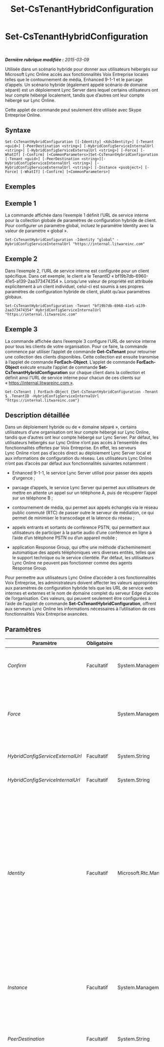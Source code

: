 ﻿---
title: Set-CsTenantHybridConfiguration
TOCTitle: Set-CsTenantHybridConfiguration
ms:assetid: 805ac9ee-df40-40e1-baaa-adffb6bd8cf6
ms:mtpsurl: https://technet.microsoft.com/fr-fr/library/JJ994046(v=OCS.15)
ms:contentKeyID: 53095460
ms.date: 05/20/2016
mtps_version: v=OCS.15
ms.translationtype: HT
---

# Set-CsTenantHybridConfiguration

 

_**Dernière rubrique modifiée :** 2015-03-09_

Utilisée dans un scénario hybride pour donner aux utilisateurs hébergés sur Microsoft Lync Online accès aux fonctionnalités Voix Entreprise locales telles que le contournement de média, Enhanced 9-1-1 et le parcage d’appels. Un scénario hybride (également appelé scénario de domaine séparé) est un déploiement Lync Server dans lequel certains utilisateurs ont leur compte hébergé localement, tandis que d’autres ont leur compte hébergé sur Lync Online.

Cette applet de commande peut seulement être utilisée avec Skype Entreprise Online.

## Syntaxe

    Set-CsTenantHybridConfiguration [[-Identity] <XdsIdentity>] [-Tenant <guid>] [-PeerDestination <string>] [-HybridConfigServiceInternalUrl <string>] [-HybridConfigServiceExternalUrl <string>] [-Force] [-WhatIf] [-Confirm] [<CommonParameters>]Set-CsTenantHybridConfiguration [-Tenant <guid>] [-PeerDestination <string>][-HybridConfigServiceInternalUrl <string>] [-HybridConfigServiceExternalUrl <string>] [-Instance <psobject>] [-Force] [-WhatIf] [-Confirm] [<CommonParameters>]

## Exemples

## Exemple 1

La commande affichée dans l’exemple 1 définit l’URL de service interne pour la collection globale de paramètres de configuration hybride de client. Pour configurer un paramètre global, incluez le paramètre Identity avec la valeur de paramètre « global ».

    Set-CsTenantHybridConfiguration -Identity "global" - HybridConfigServiceInternalUrl "https://internal.litwareinc.com"

## Exemple 2

Dans l’exemple 2, l’URL de service interne est configurée pour un client spécifique. Dans cet exemple, le client a le TenantID « bf19b7db-6960-41e5-a139-2aa373474354 ». Lorsqu’une valeur de propriété est attribuée explicitement à un client individuel, celui-ci est soumis à ses propres paramètres de configuration hybride de client, plutôt qu’aux paramètres globaux.

    Set-CsTenantHybridConfiguration -Tenant "bf19b7db-6960-41e5-a139-2aa373474354" HybridConfigServiceInternalUrl "https://internal.litwareinc.com"

## Exemple 3

La commande affichée dans l’exemple 3 configure l’URL de service interne pour tous les clients de votre organisation. Pour ce faire, la commande commence par utiliser l’applet de commande **Get-CsTenant** pour retourner une collection des clients disponibles. Cette collection est ensuite transmise à l’applet de commande **ForEach-Object**. L’applet de commande **ForEach-Object** exécute ensuite l’applet de commande **Set-CsTenantHybridConfiguration** sur chaque client dans la collection et définit ainsi l’URL de service interne pour chacun de ces clients sur « https://internal.litwareinc.com ».

    Get-CsTenant | ForEach-Object {Set-CsTenantHybridConfiguration -Tenant $_.TenantID -HybridConfigServiceInternalUrl "https://internal.litwareinc.com"}

## Description détaillée

Dans un déploiement hybride ou de « domaine séparé », certains utilisateurs d’une organisation ont leur compte hébergé sur Lync Online, tandis que d’autres ont leur compte hébergé sur Lync Server. Par défaut, les utilisateurs hébergés sur Lync Online n’ont pas accès à l’ensemble des fonctionnalités offertes par Voix Entreprise. En effet, les serveurs Lync Online n’ont pas d’accès direct au déploiement Lync Server local et aux informations de configuration du réseau. Les utilisateurs Lync Online n’ont pas d’accès par défaut aux fonctionnalités suivantes notamment :

  - Enhanced 9-1-1, le service Lync Server utilisé pour passer des appels d’urgence ;

  - parcage d’appels, le service Lync Server qui permet aux utilisateurs de mettre en attente un appel sur un téléphone A, puis de récupérer l’appel sur un téléphone B ;

  - contournement de média, qui permet aux appels échangés via le réseau public commuté (RTC) de passer outre le serveur de médiation, ce qui permet de minimiser le transcodage et la latence du réseau ;

  - appels entrants et sortants de conférence PSTN, qui permettent aux utilisateurs de participer à la partie audio d’une conférence en ligne à l’aide d’un téléphone PSTN ou d’un appareil mobile ;

  - application Response Group, qui offre une méthode d’acheminement automatique des appels téléphoniques vers diverses entités, telles que le support technique ou le service clientèle. Par défaut, les utilisateurs Lync Online ne peuvent pas fonctionner comme des agents Response Group.

Pour permettre aux utilisateurs Lync Online d’accéder à ces fonctionnalités Voix Entreprise, les administrateurs doivent affecter les valeurs appropriées aux paramètres de configuration hybride tels que les URL de service web internes et externes et le nom de domaine complet du serveur Edge d’accès de l’organisation. Ces valeurs, qui peuvent seulement être configurées à l’aide de l’applet de commande **Set-CsTenantHybridConfiguration**, offrent aux serveurs Lync Online les informations nécessaires à l’utilisation de ces fonctionnalités Voix Entreprise avancées.

## Paramètres


<table>
<colgroup>
<col style="width: 25%" />
<col style="width: 25%" />
<col style="width: 25%" />
<col style="width: 25%" />
</colgroup>
<thead>
<tr class="header">
<th>Paramètre</th>
<th>Obligatoire</th>
<th>Type</th>
<th>Description</th>
</tr>
</thead>
<tbody>
<tr class="odd">
<td><p><em>Confirm</em></p></td>
<td><p>Facultatif</p></td>
<td><p>System.Management.Automation.SwitchParameter</p></td>
<td><p>Vous demande confirmation avant d’exécuter la commande.</p></td>
</tr>
<tr class="even">
<td><p><em>Force</em></p></td>
<td><p></p></td>
<td><p>System.Management.Automation.SwitchParameter</p></td>
<td><p>Supprime l’affichage de tous les messages d’erreur récupérable susceptibles d’apparaître lors de l’exécution de la commande.</p></td>
</tr>
<tr class="odd">
<td><p><em>HybridConfigServiceExternalUrl</em></p></td>
<td><p>Facultatif</p></td>
<td><p>System.String</p></td>
<td><p>URL de service web externe.</p></td>
</tr>
<tr class="even">
<td><p><em>HybridConfigServiceInternalUrl</em></p></td>
<td><p>Facultatif</p></td>
<td><p>System.String</p></td>
<td><p>URL de service web interne.</p></td>
</tr>
<tr class="odd">
<td><p><em>Identity</em></p></td>
<td><p>Facultatif</p></td>
<td><p>Microsoft.Rtc.Management.Xds.XdsIdentity</p></td>
<td><p>Identité unique des paramètres de configuration hybride de client à modifier. Comme vous êtes limité à une seule collection globale de paramètres de configuration hybride, la seule collection qui peut être modifiée à l’aide du paramètre Identity est la collection globale :</p>
<p>-Identity global</p>
<p>Pour modifier les paramètres d’un client individuel, utilisez le paramètre Tenant au lieu du paramètre Identity.</p></td>
</tr>
<tr class="even">
<td><p><em>Instance</em></p></td>
<td><p>Facultatif</p></td>
<td><p>System.Management.Automation.PSObject</p></td>
<td><p>Permet de transmettre une référence à un objet à l’applet de commande plutôt que de définir des valeurs de paramètre individuelles.</p></td>
</tr>
<tr class="odd">
<td><p><em>PeerDestination</em></p></td>
<td><p>Facultatif</p></td>
<td><p>System.String</p></td>
<td><p>Nom de domaine complet de votre serveur d’accès Edge local.</p></td>
</tr>
<tr class="even">
<td><p><em>Tenant</em></p></td>
<td><p>Facultatif</p></td>
<td><p>System.Guid</p></td>
<td><p>Identificateur global unique (GUID) du compte client pour lequel les paramètres de configuration hybride sont modifiés. Par exemple :</p>
<p>–Tenant &quot;38aad667-af54-4397-aaa7-e94c79ec2308&quot;</p>
<p>Vous pouvez retourner l’ID de chacun de vos clients en exécutant la commande suivante :</p>
<p>Get-CsTenant | Select-Object DisplayName, TenantID</p>
<p>Si vous utilisez une session à distance de Windows PowerShell et que vous êtes seulement connecté à Skype Entreprise Online, vous n’avez pas besoin d’inclure le paramètre Tenant. L’ID de client est renseigné automatiquement sur la base de vos informations de connexion. Le paramètre Tenant est principalement destiné à être utilisé dans un déploiement hybride.</p></td>
</tr>
<tr class="odd">
<td><p><em>WhatIf</em></p></td>
<td><p>Facultatif</p></td>
<td><p>System.Management.Automation.SwitchParameter</p></td>
<td><p>Décrit ce qui se passe si vous exécutez la commande sans l’exécuter réellement.</p></td>
</tr>
</tbody>
</table>


## Types d’entrées

Aucun. L’applet de commande **Set-CsTenantHybridConfiguration** n’accepte pas l’entrée redirigée.

## Types de retours

Aucun. L’applet de commande **Set-CsTenantHybridConfiguration** modifie les instances existantes de l’objet Microsoft.Rtc.Management.WritableConfig.Settings.HybridConfiguration.TenantHybridConfiguration.

## Voir aussi

#### Autres ressources

[Get-CsTenantHybridConfiguration](get-cstenanthybridconfiguration.md)

